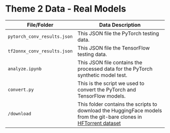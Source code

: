 # Theme 2 Data - Real Models
|File/Folder|Data Description|
|----|-----------------|
|`pytorch_conv_results.json`| This JSON file the PyTorch testing data.|
|`tf2onnx_conv_results.json`| This JSON file the TensorFlow testing data.|
|`analyze.ipynb`| This JSON file contains the processed data for the PyTorch synthetic model test.|
|`convert.py`| This is the script we used to convert the PyTorch and TensorFlow models.|
|`/download`| This folder contains the scripts to download the HuggingFace models from the git-bare clones in [HFTorrent dataset](https://zenodo.org/record/7556031)|
